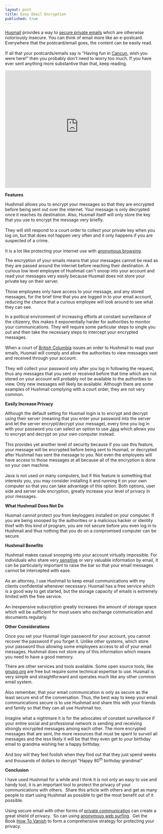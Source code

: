 ```yaml
---
layout: post
title: Easy Email Encryption
published: true
---
```

<p><a title="Hushmail" href="http://www.hushmail.com/" target="_blank">Husmail</a> provides a way to <a title="Husmail-Husmail Login" href="http://www.howtovanish.com/2010/03/husmail-husmail-login/" target="_blank">secure private emails</a> which are otherwise notoriously insecure.  You can think of email more like an e-postcard.  Everywhere that the  postcard/email goes, the content can be easily read. <br /><br /> If all that your postcards/emails say is “Having fun in <a title="Cancun" href="http://www.amazon.com/gp/product/B00005MG3D?ie=UTF8&amp;tag=vanish-20&amp;linkCode=xm2&amp;camp=1789&amp;creativeASIN=B00005MG3D" target="_blank">Cancun</a>, wish you were here!” then you probably don't need to worry too much.  If you have ever sent anything more substantive than that, keep reading.</p>
<p><object classid="clsid:d27cdb6e-ae6d-11cf-96b8-444553540000" width="480" height="385" codebase="http://download.macromedia.com/pub/shockwave/cabs/flash/swflash.cab#version=6,0,40,0"><param name="src" value="http://www.youtube-nocookie.com/v/Yf4WxHWyI74&amp;hl=en_US&amp;fs=1&amp;" /><embed type="application/x-shockwave-flash" width="480" height="385" src="http://www.youtube-nocookie.com/v/Yf4WxHWyI74&amp;hl=en_US&amp;fs=1&amp;"></embed></object></p>
<p><strong>Features</strong></p>
<p>Hushmail allows you to encrypt your messages so that they are encrypted before being sent out over the internet.  Your message is only decrypted once it reaches its destination. Also, Husmail itself will only store the key that you use to encrypt the message very briefly.<br /><br /> They will still respond to a court order to collect your private key when you log on, but that does not happen very often and it only happens if you are suspected of a crime. <br /><br /> It is a lot like protecting your internet use with <a title="anonymous browsing" href="http://www.howtovanish.com/2009/11/should-i-pay-for-anonymous-web-surfing/" target="_blank">anonymous browsing</a>.</p>
<p>The encryption of your emails means that your messages cannot be read as they are passed around the internet before reaching their destination.  A curious low level employee of Hushmail can't snoop into your account and read your messages very easily because Husmail does not store your private key on their server. <br /><br /> Those employees only have access to your message, and any stored messages, for the brief time that you are logged in to your email account, reducing the chance that a curious employee will look around to see what they can see.</p>
<p>In a political environment of increasing efforts at constant surveillance of the citizenry, this makes it exponentially harder for authorities to monitor your communications.  They will require some particular steps to single you out and then take the necessary steps to intercept your encrypted messages. <br /><br /> When a court of <a title="B.C." href="http://www.vancouver2010.com/paralympic-games/" target="_blank">British Columbia</a> issues an order to Hushmail to read your emails, Husmail will comply and allow the authorities to view  messages sent and received through your account. <br /><br /> They will collect your password only after you log in following the request, thus any messages that you sent or received before that time which are not stored on your account will probably not be available to the authorities to view.  Only new messages will likely be available.  Although there are some examples of Hushmail complying with a court order, they are not very common.</p>
<p><strong>Easily Increase Privacy</strong></p>
<p>Although the default setting for Husmail login is to encrypt and decrypt using their server (meaning that you enter your password into the server and let the server encrypt/decrypt your message), every time you log in with your password you can select an option to use <a title="Java" href="http://www.java.com/en/download/index.jsp" target="_blank">Java</a> which allows you to encrypt and decrypt on your own computer instead.  <br /><br />This provides yet another level of security because if you use this feature, your message will be encrypted before being sent to Husmail, or decrypted after Hushmail has sent the message to you.  Not even the employees will have access to those messages at all because all of the encryption is done on your own machine.  <br /><br />Java is not used on many computers, but if this feature is something that interests you, you may consider installing it and running it on your own computer so that you can take advantage of this option.  Both options, user side and server side encryption, greatly increase your level of privacy in your messages.</p>
<p><strong>What Hushmail Does Not Do</strong></p>
<p>Husmail cannot protect you from keyloggers installed on your computer.  If you are being snooped by the authorities or a malicious hacker or identity thief with this kind of program, you are not secure before you even log in to Hushmail and thus nothing that you do on a compromised computer can be secure.</p>
<p><strong>Hushmail Benefits</strong></p>
<p>Hushmail makes casual snooping into your account virtually impossible.  For individuals who share very<a title="sensitive" href="http://www.infotoday.com/linkup/lud080105-goldsborough.shtml" target="_blank"> sensitive</a> or very valuable information by email, it can be particularly important to raise the bar so that your email messages cannot be intercepted with ease. <br /><br /> As an attorney,  I use Hushmail to keep email communications with my clients confidential whenever necessary.  Husmail has a free service which is a good way to get started, but the storage capacity of emails is extremely limited with the free service.  <br /><br />An inexpensive subscription greatly increases the amount of storage space which will be sufficient for most users who exchange communication and documents regularly.</p>
<p><strong>Other Considerations</strong></p>
<p>Once you set your Husmail login password for your account, you cannot recover the password if you forget it.  Unlike other systems, which store your password thus allowing some employees access to all of your email messages, Hushmail does not store any of this information which means you need to have a good memory.</p>
<p>There are other services and tools available. Some open source tools, like <a title="gnupg" href="http://www.gnupg.org/" target="_blank">gnupg.org</a> are free but require some technical expertise to use.  Husmail is very simple and straightforward and operates much like any other common email system. <br /><br /> Also remember, that your email communication is only as secure as the least secure end of the conversation.  Thus, the best way to keep your email communications secure is to use Hushmail and share this with your friends and family so that they can all use Hushmail too. <br /><br /> Imagine what a nightmare it is for the advocates of constant surveillance if your entire social and professional network is sending and receiving strongly encrypted messages among each other.  The more encrypted messages that are sent, the more resources that must be spent to surveil all messages and the less likely it will be that they even get to your birthday email to grandma wishing her a happy birthday.  <br /><br />And boy will they feel foolish when they find out that they just spend weeks and thousands of dollars to decrypt “Happy 80<sup>th</sup> birthday grandma!”</p>
<p><strong>Conclusion</strong></p>
<p>I have used Hushmail for a while and I think it is not only an easy to use and handy tool, it is an important tool to protect the privacy of your communications with others.  Share this article with others and get as many people to start using Hushmail as possible to get the most benefit out of it possible. <br /><br /> Using secure email with other forms of <a title="Private Communication" href="http://www.howtovanish.com/2010/03/transfer-big-files-securely/" target="_blank">private communication</a> can create a great shield of privacy.  So can using <a href="http://www.howtovanish.com/IdentityCloaker">anonymous web surfing</a>.  Get the Book <a href="http://www.howtovanish.com/HTVBook">How To Vanish</a> to form a comprehensive strategy for protecting your privacy.</p>

